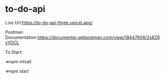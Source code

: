 # to-do-api

Live Url:https://to-do-api-three.vercel.app/

Postman Documentation:https://documenter.getpostman.com/view/18447608/2s8Z6yYDCL


To Start:

=>npm intsall

=>npm start
